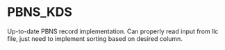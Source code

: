# PBNS_KDS

Up-to-date PBNS record implementation. Can properly read input from llc file, just need to implement sorting based on desired column.
